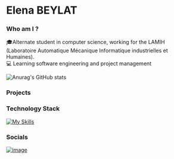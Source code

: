 # Elena BEYLAT

### Who am I ?
🎓Alternate student in computer science, working for the LAMIH (Laboratoire Automatique Mécanique Informatique industrielles et Humaines).<br>
💻 Learning software engineering and project management<br>

![Anurag's GitHub stats](https://github-readme-stats.vercel.app/api?username=petitcheveu&show_icons=true&theme=dracula&hide_border=true)

### Projects

### Technology Stack
[![My Skills](https://skillicons.dev/icons?i=html,css,js,vuejs,ts,java,py,django,c,mysql,postgres,mongodb,docker,figma,discord)](https://skillicons.dev) <br>

### Socials
[![image](https://img.shields.io/badge/LinkedIn-0077B5?style=for-the-badge&logo=linkedin&logoColor=white)](https://www.linkedin.com/in/elena-beylat-166333234/)
